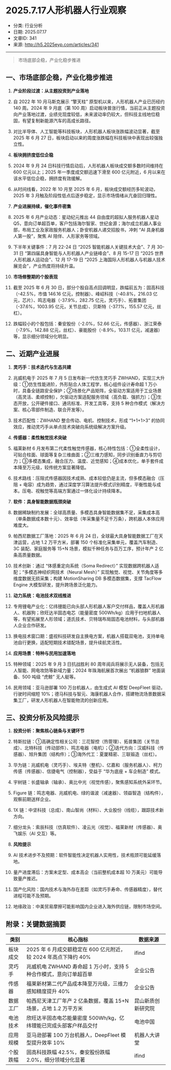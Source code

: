 # 2025.7.17人形机器人行业观察

- 分类: 行业分析
- 日期: 2025.07.17
- 文章ID: 341
- 来源: http://h5.2025eyp.com/articles/341

---

> 市场底部企稳，产业化稳步推进

## **一、市场底部企稳，产业化稳步推进**

1. **产业阶段过渡：从主题投资到产业落地**

1. 自 2022 年 10 月马斯克展示 “擎天柱” 原型机以来，人形机器人产业已历经约 140 周。2024 年 9 月底（第 100 周）启动板块普涨行情，当前正从主题投资向产业落地过渡，业绩兑现度较低，未来波动率仍较大，但科技主线地位稳固，有望复制新能源汽车的高成长路径。

2. 对比半导体、人工智能等科技板块，人形机器人板块涨跌幅波动显著，截至 2025 年 6 月 27 日，板块启动以来的周度涨跌幅在科技板块中表现出较强独立性。

2. **板块拥挤度低位企稳**

1. 2024 年 9 月 24 日科技行情启动后，人形机器人板块成交额多数时间维持在 600 亿元以上；2025 年一季度成交额迅速下滑至 600 亿元附近，6 月以来在该水平低位企稳，拥挤度有效缓解。

2. 从时间线看，2022 年 10 月至 2025 年 6 月，板块成交额经历多轮波动，2025 年 3 月触及阶段性低点后逐步稳定，显示市场情绪从亢奋回归理性。

3. **产业进展持续，催化事件密集**

1. 2025 年 6 月产业动态：星动纪元推出 44 自由度的超拟人服务机器人星动 Q5，意向订单超百单，客户包括海尔智家、世纪金源；海尔成立机器人事业部，布局工业及家政服务机器人；卧安机器人递交招股书，冲刺 “AI 具身机器人第一股”，聚焦 AI 陪伴、人形家务等领域。

2. 下半年关键事件：7 月 22-24 日 “2025 智能机器人关键技术大会”、7 月 30-31 日 “第四届具身智能与人形机器人产业链峰会”、8 月 15-17 日 “2025 世界人形机器人运动会”、12 月 17-19 日 “2025 上海国际人形机器人与机器人技术展览会”，产业热度将持续升温。

4. **市场修整期的个股表现**

1. 截至 2025 年 6 月 30 日，部分个股自高点回调明显，跌幅前五为：固高科技（-42.5%，市值 146.16 亿元，控制器）、峰岹科技（-40.8%，216.03 亿元，芯片）、鸣志电器（-37.9%，282.75 亿元，灵巧手）、拓普集团（-37.6%，1003.95 亿元，关节总成）、贝斯特（-37.1%，155.57 亿元，丝杠）。

2. 跌幅较小的个股包括：秦安股份（-2.0%，52.66 亿元，传感器）、浙江荣泰（-7.9%，142.88 亿元，丝杠）、豪能股份（-8.9%，103.11 亿元，减速器）等，显示细分领域分化明显。

## **二、近期产业进展**

1. **灵巧手：技术迭代与生态共建**

1. 兆威机电于 2025 年 7 月 5 日发布新一代仿生灵巧手 ZWHAND，实现三大升级：①仿生性能进阶，外形贴合人体工程学，核心组件设计寿命超 1 万小时，具备全链路安全保护；②场景化产品矩阵，全驱动方案适用于工业场景（高灵活、柔顺控制），欠驱动方案适配服务领域（高负载、强抓力）；③生态开放，公开硬件接口、通讯标准、开发工具等，支持 5 种合作模式（解决方案、核心零部件制造、联合开发等）。

2. 技术匹配性：ZWHAND 整合传动、电机、控制技术，形成 “1+1+1>3” 的协同效应，推动灵巧手从单点技术突破向系统级解决方案升级。

2. **传感器：柔性触觉技术突破**

1. 福莱新材 6 月发布第二代柔性触觉传感器，核心特性包括：①全柔性设计，可贴合柱面、球面等复杂三维曲面；②三维力感知，同步识别垂直力与剪切力；③多模态集成，融合压力、温度、近觉感知；④成本优化，单手套件成本降至万元级，较传统方案显著降低。

2. 技术路线：压阻式传感器因技术成熟、成本较低仍是主流，但多模态融合（压阻 + 电容）成为趋势，通过深度学习算法提升模式识别精度，平衡性能与成本。压电、视触觉等高端方案通过一体化设计持续降本。

3. **软件：具身智能数据瓶颈突破**

1. 数据稀缺制约发展：全球高质量、多模态具身智能数据集不足，采集成本高（单条数据成本数十元）、效率低（年采集量不足千万条），跨机器人本体应用难度大。

2. 帕西尼数据工厂落地：2025 年 6 月 24 日，全球最大具身智能数据工厂在天津运营，占地 1.2 万平方米，部署 150 个标准化采集单元，覆盖汽车制造、3C 装配、家庭服务等 15+N 场景，模拟千种任务与百万工序，预计年产 2 亿条高质量数据。

3. 技术创新：通过 “体感重定向系统（Soma Redirect）” 实现数据跨机器人适配；“多模态神经织网技术（Neural Mesh）” 实现触觉、视觉、关节角度等多维度数据无损采集；构建 MotionSharing DB 多模态数据集，支撑 TacFlow Engine 大模型研发，提升跨场景泛化能力。

4. **动力系统：电池技术双线推进**

1. 专用锂电产业化：亿纬锂能已向头部人形机器人客户交付样品，覆盖人形机器人、机器狗；欣旺达半固态电芯（能量密度 500Wh/kg）应用于扫地机器人等，有望拓展至人形领域；道氏技术、贝特瑞布局固态电池材料，与头部机器人企业合作研发。

2. 换电技术窗口期：盛视科技研发自主换电方案，机器人搭载双电池，支持单电池自行更换，适配短期技术错配场景，提升续航灵活性。

5. **应用场景：特种与民用加速落地**

1. 特种领域：2025 年 9 月 3 日抗战胜利 80 周年阅兵将展示无人装备，包括无人智能、网电攻防等新域力量；2024 年珠海航展首次展出 “机器狼群” 地面装备、500 吨级 “虎鲸” 无人艇等。

2. 民用领域：亚马逊部署 100 万台机器人，由生成式 AI 模型 DeepFleet 驱动，行驶时间缩短 10%；德马科技与智元、海康机器人合作，搭建物流场景数据采集工厂，研发人形机器人在智能物流的创新应用。

## **三、投资分析及风险提示**

1. **投资分析：聚焦核心链条与关键环节**

1. 特斯拉链：①高确定性相关公司：三花智控（热管理）、拓普集团（关节总成）、北特科技（传动部件）、鸣志电器（电机）；②迭代方向：汉威科技（传感器）、旭升集团（结构件）；③海外代工：夏厦精密、三联锻造（丝杠）。

2. 华为链：兆威机电（灵巧手）、埃夫特（整机）、亿嘉和（服务机器人）、柯力传感（传感器）、信捷电气（控制器），受益于 “华为底座 + 车企制造” 模式。

3. 宇树链：长盛轴承（轴承）、奥比中光（视觉传感），聚焦感知系统外采环节。

4. Figure 链：鸣志电器、兆威机电、绿的谐波（减速器）、领益智造（结构件），观察前期送样企业。

5. 1X 链：中坚科技（总成）、南山智尚（材料）、大业股份（线缆），跟踪技术新方向。

6. 细分龙头：索辰科技（仿真软件）、凌云光（视觉）、福莱新材（传感器）、奥飞娱乐（AI 交互）等。

2. **风险提示**

1. AI 技术进步不及预期：软件智能性决定机器人实用性，技术瓶颈可能延缓落地。

2. 量产进度滞后：方案未定型、成本高企（当前整机成本超 10 万美元）可能导致量产推迟。

3. 国产化风险：国内技术与海外存在差距（如灵巧手寿命、传感器精度），替代进程可能不及预期。

4. 地缘政治：中美贸易摩擦可能影响国内企业进入海外供应链，限制市场空间。

## **附录：关键数据摘要**

| **类别** | **核心指标** | **数据来源** |
| --- | --- | --- |
| 板块成交 | 2025 年 6 月成交额稳定在 600 亿元附近，较 2024 年高点下降约 40% | ifind |
| 灵巧手 | 兆威机电 ZWHAND 寿命超 1 万小时，支持 5 种合作模式，意向订单超百单 | 企业公告 |
| 传感器 | 福莱新材第二代产品成本降至万元级，三维力感知精度提升 40% | 企业公告 |
| 数据工厂 | 帕西尼天津工厂年产 2 亿条数据，覆盖 15+N 场景，占地 1.2 万平方米 | 昆山新质创新研究院 |
| 电池技术 | 欣旺达半固态电芯能量密度 500Wh/kg，亿纬锂能已完成头部客户样品交付 | 电池中国 |
| 应用规模 | 亚马逊部署 100 万台机器人，DeepFleet 模型提升效率 10% | 机器人大讲堂 |
| 个股跌幅 | 固高科技跌幅 42.5%，秦安股份跌幅 2.0%，细分领域分化显著 | ifind |
